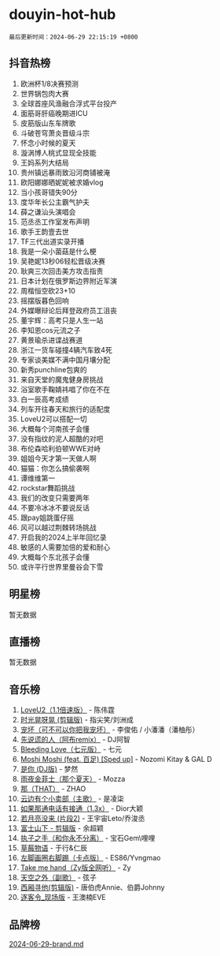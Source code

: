 # douyin-hot-hub

`最后更新时间：2024-06-29 22:15:19 +0800`

## 抖音热榜

1. 欧洲杯1/8决赛预测
1. 世界锅包肉大赛
1. 全球首座风渔融合浮式平台投产
1. 面筋哥肝癌晚期进ICU
1. 皮筋版山东车牌歌
1. 斗破苍穹萧炎晋级斗宗
1. 怀念小时候的夏天
1. 漩涡博人桃式显现全技能
1. 王妈系列大结局
1. 贵州镇远暴雨致沿河商铺被淹
1. 欧阳娜娜晒妮妮被求婚vlog
1. 当小孩哥错失90分
1. 度华年长公主霸气护夫
1. 薛之谦汕头演唱会
1. 范丞丞工作室发布声明
1. 歌手王韵壹去世
1. TF三代出道实录开播
1. 我是一朵小菌菇是什么梗
1. 吴艳妮13秒06轻松晋级决赛
1. 耿爽三次回击美方攻击指责
1. 日本计划在俄罗斯边界附近军演
1. 周楷恒空砍23+10
1. 摇摆版暮色回响
1. 外媒曝辩论后拜登政府员工沮丧
1. 董宇辉：高考只是人生一站
1. 李知恩cos元流之子
1. 黄景瑜杀进谍战赛道
1. 浙江一货车碰撞4辆汽车致4死
1. 专家谈美媒不满中国月壤分配
1. 新秀punchline包爽的
1. 来自天堂的魔鬼健身房挑战
1. 浴室歌手鞠婧祎唱了你在不在
1. 白一辰高考成绩
1. 列车开往春天和旅行的适配度
1. LoveU2可以搭配一切
1. 大概每个河南孩子会懂
1. 没有指纹的泥人超酷的对吧
1. 布伦森哈利伯顿WWE对峙
1. 姐姐今天才第一天做人啊
1. 猫猫：你怎么搞偷袭啊
1. 谭维维第一
1. rockstar舞蹈挑战
1. 我们的改变只需要两年
1. 不要冷冰冰不要说反话
1. 跟pay姐跳蛋仔摇
1. 风可以越过荆棘转场挑战
1. 开启我的2024上半年回忆录
1. 敏感的人需要加倍的爱和耐心
1. 大概每个东北孩子会懂
1. 或许平行世界里曼谷会下雪

## 明星榜

暂无数据

## 直播榜

暂无数据

## 音乐榜

1. [LoveU2（1.1倍速版）](https://sf5-hl-cdn-tos.douyinstatic.com/obj/tos-cn-ve-2774/oQMeDffLaEmgMwgCOEMAFCI6INzoFPgWdD0rsa) - 陈伟霆
1. [时光晃呀晃 (剪辑版)](https://sf5-hl-cdn-tos.douyinstatic.com/obj/tos-cn-ve-2774/o8ACeQem3gwI1x3GIYGAfKG0LJebKFRJDwRwyW) - 指尖笑/刘洲成
1. [宠坏（可不可以你把我宠坏）](https://sf5-hl-cdn-tos.douyinstatic.com/obj/tos-cn-ve-2774/ocWI8ft2gd0rAfXKzvKGeMQM6fVLTLfA8UJzwl) - 李俊佑 / 小潘潘（潘柚彤）
1. [先说谎的人（阿布remix）](https://sf5-hl-cdn-tos.douyinstatic.com/obj/tos-cn-ve-2774/owQtOFmAzBgxBKDOYfeCTQTgE9cDORrOQqmCZy) - DJ阿智
1. [Bleeding Love（七元版）](https://sf5-hl-cdn-tos.douyinstatic.com/obj/tos-cn-ve-2774/oEgC9eZFHQ1MfSRnrfkzFp8AayDWqAQMABBgUs) - 七元
1. [Moshi Moshi (feat. 百足) [Sped up]](https://sf27-cdn-tos.douyinstatic.com/obj/tos-cn-ve-2774/ocCPFQcXJLeroaIdQLIGAoeeYM3OAUYGDguHXz) - Nozomi Kitay & GAL D
1. [是你 (DJ版)](https://sf3-cdn-tos.douyinstatic.com/obj/tos-cn-ve-2774/1ec766e572b34c42853ce6315d426850) - 梦然
1. [雨夜金菲士（那个夏天）](https://sf3-cdn-tos.douyinstatic.com/obj/tos-cn-ve-2774/osPmPLDWQBBE2Z6bftCgYwkFaF4pEYEneXaZQs) - Mozza
1. [那（THAT）](https://sf5-hl-cdn-tos.douyinstatic.com/obj/tos-cn-ve-2774/oIIWGeBZCnlGx9tl0gFlCfwlQbj7QWAD8HYAGg) - ZHAO
1. [云边有个小卖部（主歌）](https://sf3-cdn-tos.douyinstatic.com/obj/tos-cn-ve-2774/okvgzOZylLA4WYUHkAhpy5DrCiqAmBjiMIkJp) - 是凌柒
1. [如果那通电话有接通（1.3x）](https://sf27-cdn-tos.douyinstatic.com/obj/tos-cn-ve-2774/ocJeJKhUhAJG8EYZiEFfGFAPkD3beMQ5mwDv1e) - Dior大颖
1. [若月亮没来 (片段2)](https://sf5-hl-cdn-tos.douyinstatic.com/obj/tos-cn-ve-2774/ocQavLLjkCOeDxGyYeIMGgNAIwJ0QXE1Ve3Fzv) - 王宇宙Leto/乔浚丞
1. [富士山下 - 剪辑版](https://sf3-cdn-tos.douyinstatic.com/obj/tos-cn-ve-2774/o4QGmeUZhQXvtC5BDkogeQni8WbdCBUJEYI12v) - 余超颖
1. [执子之手（和你永不分离）](https://sf5-hl-cdn-tos.douyinstatic.com/obj/tos-cn-ve-2774/oU4mUWISThYfqtA61VOl8PAQGeK2LGGQfFCZfY) - 宝石Gem\哩哩
1. [草莓物语](https://sf5-hl-cdn-tos.douyinstatic.com/obj/tos-cn-ve-2774/okynhJ7jEAIIZBfsLgYMEI8QC3WbQNN66RKzhT) - 于行&仁辰
1. [左脚画圈右脚踢（卡点版）](https://sf5-hl-cdn-tos.douyinstatic.com/obj/tos-cn-ve-2774/oAoAIr8BJv8B7W4CEBMsaSfDWrAiF4izwIDMJg) - ES86/Yvngmao
1. [Take me hand（Zy版全网听）](https://sf5-hl-cdn-tos.douyinstatic.com/obj/tos-cn-ve-2774/owyUoUuVpA1I7BiszAYMSqbGseWQw8P7Ea2BiR) - Zy
1. [天空之外（副歌）](https://sf5-hl-cdn-tos.douyinstatic.com/obj/tos-cn-ve-2774/oAYn0BTp8jS8iSyZSHMUWAikyvAWI1c7aiJTr) - 弦子
1. [西厢寻他(剪辑版)](https://sf5-hl-cdn-tos.douyinstatic.com/obj/tos-cn-ve-2774/oUsAVfAQKlRNxEv5qxvIB8o5qmIWUcXbzJKJhw) - 唐伯虎Annie、伯爵Johnny
1. [逐客令_现场版](https://sf3-cdn-tos.douyinstatic.com/obj/tos-cn-ve-2774/okjvqFftEMAIgLPvI8f4MT5CZVyxmDQdBOwjBv) - 王澳楠EVE

## 品牌榜

[2024-06-29-brand.md](2024-06-29-brand.md)
